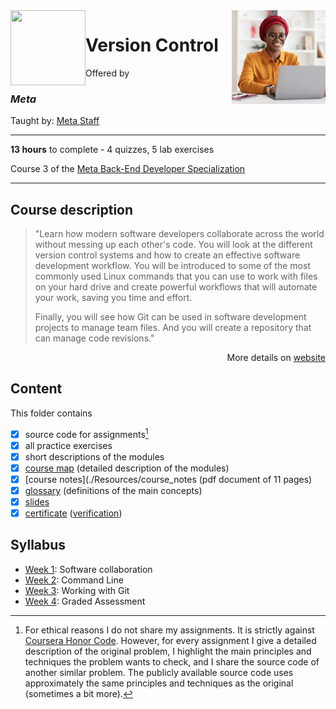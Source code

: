 <a href="https://www.coursera.org/learn/introduction-to-version-control">
  <img src="/img/Version_Control_logo.jpg" width="150" align="right">
</a>

<img src="https://brandlogos.net/wp-content/uploads/2021/10/Meta-logo.svg" width="120" height="120" align="left">

# Version Control

Offered by 
### *Meta*

Taught by: [Meta Staff](https://www.coursera.org/instructor/~30575670)

---

**13 hours** to complete - 4 quizzes, 5 lab exercises

Course 3 of the [Meta Back-End Developer Specialization](../) 

---

## Course description

>"Learn how modern software developers collaborate across the world without messing up each other's code. You will look at the different version control systems and how to create an effective software development workflow. You will be introduced to some of the most commonly used Linux commands that you can use to work with files on your hard drive and create powerful workflows that will automate your work, saving you time and effort. 
>
>Finally, you will see how Git can be used in software development projects to manage team files. And you will create a repository that can manage code revisions."

<p align="right">More details on <a href="https://www.coursera.org/learn/introduction-to-version-control">website</a></p>

## Content
This folder contains 
- [x] source code for assignments[^1]
- [x] all practice exercises
- [x] short descriptions of the modules 
- [x] [course map](./Resources/course_map) (detailed description of the modules)
- [x] [course notes](./Resources/course_notes (pdf document of 11 pages)
- [x] [glossary](./Resources/glossary) (definitions of the main concepts)
- [x] [slides](./Slides) 
- [x] [certificate](./Certificate/certificate.pdf) ([verification](https://coursera.org/verify/U46RXZ3FHQDZ))

## Syllabus
- [Week 1](./Week%201): Software collaboration
- [Week 2](./Week%202): Command Line
- [Week 3](./Week%203): Working with Git
- [Week 4](./Week%204): Graded Assessment

[^1]: For ethical reasons I do not share my assignments. It is strictly against [Coursera Honor Code](https://www.coursera.support/s/article/209818863-Coursera-Honor-Code?language=en_US). However, for every assignment I give a detailed description of the original problem, I highlight the main principles and techniques the problem wants to check, and I share the source code of another similar problem. The publicly available source code uses approximately the same principles and techniques as the original (sometimes a bit more). 
